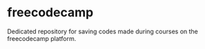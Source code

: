 # freecodecamp
Dedicated repository for saving codes made during courses on the freecodecamp platform.
